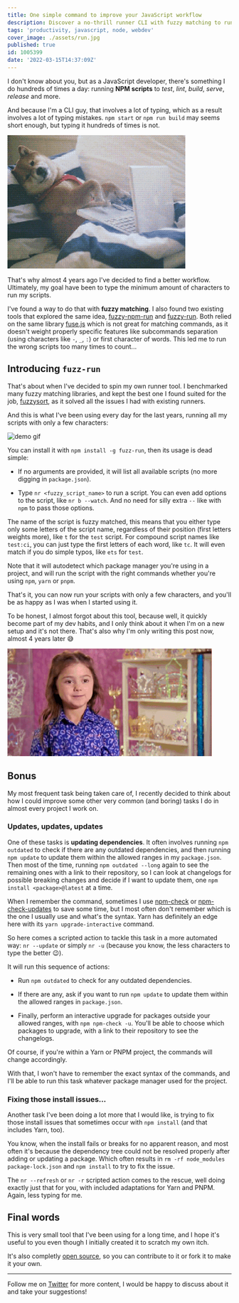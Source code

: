 ```yaml
---
title: One simple command to improve your JavaScript workflow
description: Discover a no-thrill runner CLI with fuzzy matching to run all your Node.js tasks by typing less.
tags: 'productivity, javascript, node, webdev'
cover_image: ./assets/run.jpg
published: true
id: 1005399
date: '2022-03-15T14:37:09Z'
---
```


I don't know about you, but as a JavaScript developer, there's something I do hundreds of times a day: running **NPM scripts** to *test*, *lint*, *build*, *serve*, *release* and more.

And because I'm a CLI guy, that involves a lot of typing, which as a result involves a lot of typing mistakes. `npm start` or `npm run build` may seems short enough, but typing it hundreds of times is not.

![bored dog typing](./assets/bored.gif)

That's why almost 4 years ago I've decided to find a better workflow. Ultimately, my goal have been to type the minimum amount of characters to run my scripts.

I've found a way to do that with **fuzzy matching**. I also found two existing tools that explored the same idea, [fuzzy-npm-run](https://www.npmjs.com/package/fuzzy-npm-run) and [fuzzy-run](https://www.npmjs.com/package/fuzzy-run). Both relied on the same library [fuse.js](http://fusejs.io) which is not great for matching commands, as it doesn't weight properly specific features like subcommands separation (using characters like `-`, `_`, `:`) or first character of words. This led me to run the wrong scripts too many times to count...

## Introducing `fuzz-run`

That's about when I've decided to spin my own runner tool. I benchmarked many fuzzy matching libraries, and kept the best one I found suited for the job, [fuzzysort](https://www.npmjs.com/package/fuzzysort), as it solved all the issues I had with existing runners.

And this is what I've been using every day for the last years, running all my scripts with only a few characters:

![demo gif](https://user-images.githubusercontent.com/593151/156170977-c9cfa19f-40a2-40b5-8c17-23180fbbc79a.gif)

You can install it with `npm install -g fuzz-run`, then its usage is dead simple:
- If no arguments are provided, it will list all available scripts (no more digging in `package.json`).

- Type `nr <fuzzy_script_name>` to run a script. You can even add options to the script, like `nr b --watch`. And no need for silly extra `--` like with `npm` to pass those options.

The name of the script is fuzzy matched, this means that you either type only some letters of the script name, regardless of their position (first letters weights more), like `t` for the `test` script. For compound script names like `test:ci`, you can just type the first letters of each word, like `tc`. It will even match if you do simple typos, like `ets` for `test`.

Note that it will autodetect which package manager you're using in a project, and will run the script with the right commands whether you're using `npm`, `yarn` or `pnpm`.

That's it, you can now run your scripts with only a few characters, and you'll be as happy as I was when I started using it.

To be honest, I almost forgot about this tool, because well, it quickly become part of my dev habits, and I only think about it when I'm on a new setup and it's not there. That's also why I'm only writing this post now, almost 4 years later 😅

![happy](./assets/happy.gif)

## Bonus

My most frequent task being taken care of, I recently decided to think about how I could improve some other very common (and boring) tasks I do in almost every project I work on.

### Updates, updates, updates

One of these tasks is **updating dependencies**. It often involves running `npm outdated` to check if there are any outdated dependencies, and then running `npm update` to update them within the allowed ranges in my `package.json`. Then most of the time, running `npm outdated --long` again to see the remaining ones with a link to their repository, so I can look at changelogs for possible breaking changes and decide if I want to update them, one `npm install <package>@latest` at a time.

When I remember the command, sometimes I use [npm-check](https://www.npmjs.com/package/npm-check) or [npm-check-updates](https://www.npmjs.com/package/npm-check-updates) to save some time, but I most often don't remember which is the one I usually use and what's the syntax. Yarn has definitely an edge here with its `yarn upgrade-interactive` command.

So here comes a scripted action to tackle this task in a more automated way: `nr --update` or simply `nr -u` (because you know, the less characters to type the better 😉).

It will run this sequence of actions:
- Run `npm outdated` to check for any outdated dependencies.

- If there are any, ask if you want to run `npm update` to update them within the allowed ranges in `package.json`.

- Finally, perform an interactive upgrade for packages outside your allowed ranges, with `npm npm-check -u`. You'll be able to choose which packages to upgrade, with a link to their repository to see the changelogs.

Of course, if you're within a Yarn or PNPM project, the commands will change accordingly.

With that, I won't have to remember the exact syntax of the commands, and I'll be able to run this task whatever package manager used for the project.

### Fixing those install issues...

Another task I've been doing a lot more that I would like, is trying to fix those install issues that sometimes occur with `npm install` (and that includes Yarn, too).

You know, when the install fails or breaks for no apparent reason, and most often it's because the dependency tree could not be resolved properly after adding or updating a package. Which often results in `rm -rf node_modules package-lock.json` and `npm install` to try to fix the issue.

The `nr --refresh` or `nr -r` scripted action comes to the rescue, well doing exactly just that for you, with included adaptations for Yarn and PNPM. Again, less typing for me.

## Final words

This is very small tool that I've been using for a long time, and I hope it's useful to you even though I initially created it to scratch my own itch.

It's also completly [open source](https://github.com/sinedied/fuzz-run), so you can contribute to it or fork it to make it your own.

---

Follow me on [Twitter](http://twitter.com/sinedied) for more content, I would be happy to discuss about it and take your suggestions!

